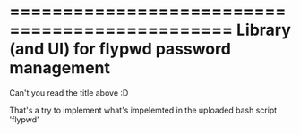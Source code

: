 ===============================================
Library (and UI) for flypwd password management
===============================================

Can't you read the title above :D

That's a try to implement what's impelemted in the 
uploaded bash script 'flypwd'

